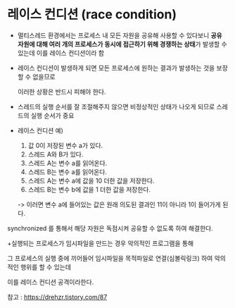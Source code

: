 # 레이스 컨디션 (race condition)



+ 멀티스레드 환경에서는 프로세스 내 모든 자원을 공유해 사용할 수 있다보니
  **공유 자원에 대해 여러 개의 프로세스가 동시에 접근하기 위해 경쟁하는 상태**가 발생할 수 있는데
  이를 레이스 컨디션이라 함

- 레이스 컨디션이 발생하게 되면 모든 프로세스에 원하는 결과가 발생하는 것을 보장할 수 없을므로 

  이러한 상황은 반드시 피해야 한다.
- 스레드의 실행 순서를 잘 조절해주지 않으면 비정상적인 상태가 나오게 되므로 스레드의 실행 순서가 중요



+ 레이스 컨디션 예)

  1. 값 0이 저장된 변수 a가 있다.
  2. 스레드 A와 B가 있다.
  3. 스레드 A는 변수 a를 읽어온다.
  4. 스레드 B는 변수 a를 읽어온다.
  5. 스레드 A는 변수 a에 값을 10 더한 값을 저장한다.
  6. 스레드 B는 변수 b에 값을 1 더한 값을 저장한다.

  

  

  -> 이러면 변수 a에 들어있는 값은 원래 의도된 결과인 11이 아니라 1이 들어가게 된다. 



synchronized 를 통해서 해당 자원은 독점시켜 공유할 수 없도록 하여 해결한다.





+실행되는 프로세스가 임시파일을 만드는 경우 악의적인 프로그램을 통해 

그 프로세스의 실행 중에 끼어들어 임시파일을 목적파일로 연결(심볼릭링크) 하여 악의적인 행위를 할 수 있는데 

이를 레이스 컨디션 공격이라한다.





참고 : https://drehzr.tistory.com/87
